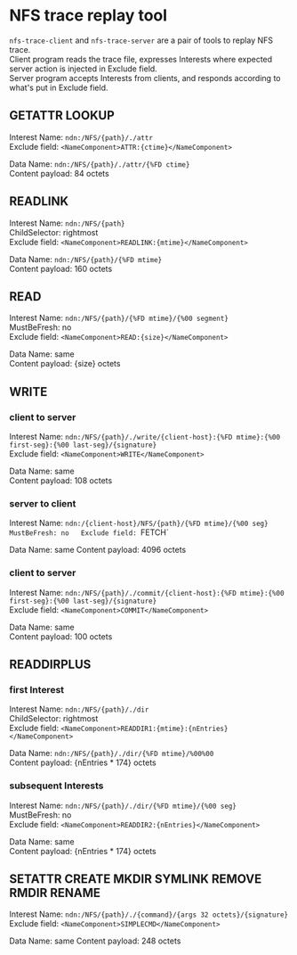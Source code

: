 # NFS trace replay tool

`nfs-trace-client` and `nfs-trace-server` are a pair of tools to replay NFS trace.  
Client program reads the trace file, expresses Interests where expected server action is injected in Exclude field.  
Server program accepts Interests from clients, and responds according to what's put in Exclude field.

## GETATTR LOOKUP

Interest Name: `ndn:/NFS/{path}/./attr`  
Exclude field: `<NameComponent>ATTR:{ctime}</NameComponent>`

Data Name: `ndn:/NFS/{path}/./attr/{%FD ctime}`  
Content payload: 84 octets

## READLINK

Interest Name: `ndn:/NFS/{path}`  
ChildSelector: rightmost  
Exclude field: `<NameComponent>READLINK:{mtime}</NameComponent>`

Data Name: `ndn:/NFS/{path}/{%FD mtime}`  
Content payload: 160 octets

## READ

Interest Name: `ndn:/NFS/{path}/{%FD mtime}/{%00 segment}`  
MustBeFresh: no  
Exclude field: `<NameComponent>READ:{size}</NameComponent>`

Data Name: same  
Content payload: {size} octets

## WRITE

### client to server

Interest Name: `ndn:/NFS/{path}/./write/{client-host}:{%FD mtime}:{%00 first-seg}:{%00 last-seg}/{signature}`  
Exclude field: `<NameComponent>WRITE</NameComponent>`

Data Name: same  
Content payload: 108 octets

### server to client

Interest Name: `ndn:/{client-host}/NFS/{path}/{%FD mtime}/{%00 seg}  
MustBeFresh: no  
Exclude field: `<NameComponent>FETCH</NameComponent>`

Data Name: same
Content payload: 4096 octets

### client to server

Interest Name: `ndn:/NFS/{path}/./commit/{client-host}:{%FD mtime}:{%00 first-seg}:{%00 last-seg}/{signature}`  
Exclude field: `<NameComponent>COMMIT</NameComponent>`

Data Name: same  
Content payload: 100 octets

## READDIRPLUS

### first Interest

Interest Name: `ndn:/NFS/{path}/./dir`  
ChildSelector: rightmost  
Exclude field: `<NameComponent>READDIR1:{mtime}:{nEntries}</NameComponent>`

Data Name: `ndn:/NFS/{path}/./dir/{%FD mtime}/%00%00`  
Content payload: {nEntries * 174} octets

### subsequent Interests

Interest Name: `ndn:/NFS/{path}/./dir/{%FD mtime}/{%00 seg}`  
MustBeFresh: no  
Exclude field: `<NameComponent>READDIR2:{nEntries}</NameComponent>`

Data Name: same  
Content payload: {nEntries * 174} octets

## SETATTR CREATE MKDIR SYMLINK REMOVE RMDIR RENAME

Interest Name: `ndn:/NFS/{path}/./{command}/{args 32 octets}/{signature}`  
Exclude field: `<NameComponent>SIMPLECMD</NameComponent>`

Data Name: same
Content payload: 248 octets

